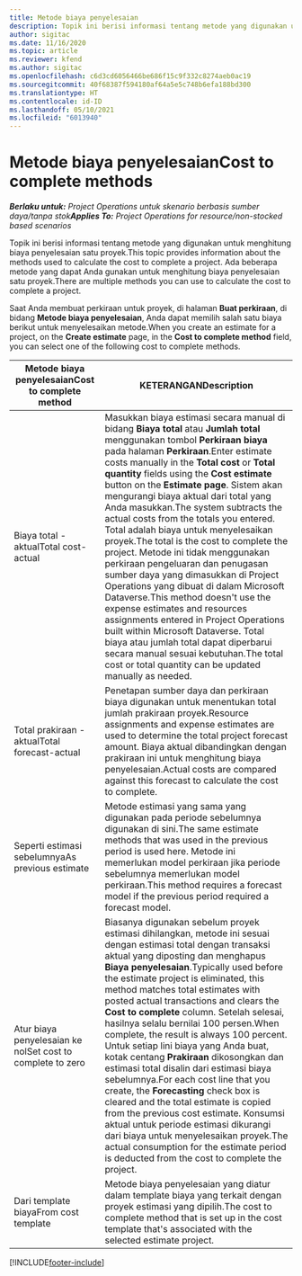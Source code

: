 ```yaml
---
title: Metode biaya penyelesaian
description: Topik ini berisi informasi tentang metode yang digunakan untuk menghitung biaya penyelesaian satu proyek.
author: sigitac
ms.date: 11/16/2020
ms.topic: article
ms.reviewer: kfend
ms.author: sigitac
ms.openlocfilehash: c6d3cd6056466be686f15c9f332c8274aeb0ac19
ms.sourcegitcommit: 40f68387f594180af64a5e5c748b6efa188bd300
ms.translationtype: HT
ms.contentlocale: id-ID
ms.lasthandoff: 05/10/2021
ms.locfileid: "6013940"
---
```

# <a name="cost-to-complete-methods"></a><span data-ttu-id="e708f-103">Metode biaya penyelesaian</span><span class="sxs-lookup"><span data-stu-id="e708f-103">Cost to complete methods</span></span>

<span data-ttu-id="e708f-104">_**Berlaku untuk:** Project Operations untuk skenario berbasis sumber daya/tanpa stok_</span><span class="sxs-lookup"><span data-stu-id="e708f-104">_**Applies To:** Project Operations for resource/non-stocked based scenarios_</span></span>

<span data-ttu-id="e708f-105">Topik ini berisi informasi tentang metode yang digunakan untuk menghitung biaya penyelesaian satu proyek.</span><span class="sxs-lookup"><span data-stu-id="e708f-105">This topic provides information about the methods used to calculate the cost to complete a project.</span></span> <span data-ttu-id="e708f-106">Ada beberapa metode yang dapat Anda gunakan untuk menghitung biaya penyelesaian satu proyek.</span><span class="sxs-lookup"><span data-stu-id="e708f-106">There are multiple methods you can use to calculate the cost to complete a project.</span></span> 

<span data-ttu-id="e708f-107">Saat Anda membuat perkiraan untuk proyek, di halaman **Buat perkiraan**, di bidang **Metode biaya penyelesaian**, Anda dapat memilih salah satu biaya berikut untuk menyelesaikan metode.</span><span class="sxs-lookup"><span data-stu-id="e708f-107">When you create an estimate for a project, on the **Create estimate** page, in the **Cost to complete method** field, you can select one of the following cost to complete methods.</span></span>

| <span data-ttu-id="e708f-108">Metode biaya penyelesaian</span><span class="sxs-lookup"><span data-stu-id="e708f-108">Cost to complete method</span></span>    | <span data-ttu-id="e708f-109">KETERANGAN</span><span class="sxs-lookup"><span data-stu-id="e708f-109">Description</span></span>                                                                                                                                                                                                                                                                                                                                                                                                                                                                                        |
|------------------------------|----------------------------------------------------------------------------------------------------------------------------------------------------------------------------------------------------------------------------------------------------------------------------------------------------------------------------------------------------------------------------------------------------------------------------------------------------------------------------------------------------|
| <span data-ttu-id="e708f-110">Biaya total - aktual</span><span class="sxs-lookup"><span data-stu-id="e708f-110">Total cost-actual</span></span>            | <span data-ttu-id="e708f-111">Masukkan biaya estimasi secara manual di bidang **Biaya total** atau **Jumlah total** menggunakan tombol **Perkiraan biaya** pada halaman **Perkiraan**.</span><span class="sxs-lookup"><span data-stu-id="e708f-111">Enter estimate costs manually in the **Total cost** or **Total quantity** fields using the **Cost estimate** button on the **Estimate page**.</span></span> <span data-ttu-id="e708f-112">Sistem akan mengurangi biaya aktual dari total yang Anda masukkan.</span><span class="sxs-lookup"><span data-stu-id="e708f-112">The system subtracts the actual costs from the totals you entered.</span></span> <span data-ttu-id="e708f-113">Total adalah biaya untuk menyelesaikan proyek.</span><span class="sxs-lookup"><span data-stu-id="e708f-113">The total is the cost to complete the project.</span></span> <span data-ttu-id="e708f-114">Metode ini tidak menggunakan perkiraan pengeluaran dan penugasan sumber daya yang dimasukkan di Project Operations yang dibuat di dalam Microsoft Dataverse.</span><span class="sxs-lookup"><span data-stu-id="e708f-114">This method doesn't use the expense estimates and resources assignments entered in Project Operations built within Microsoft Dataverse.</span></span> <span data-ttu-id="e708f-115">Total biaya atau jumlah total dapat diperbarui secara manual sesuai kebutuhan.</span><span class="sxs-lookup"><span data-stu-id="e708f-115">The total cost or total quantity can be updated manually as needed.</span></span>  |
| <span data-ttu-id="e708f-116">Total prakiraan - aktual</span><span class="sxs-lookup"><span data-stu-id="e708f-116">Total forecast-actual</span></span>        | <span data-ttu-id="e708f-117">Penetapan sumber daya dan perkiraan biaya digunakan untuk menentukan total jumlah prakiraan proyek.</span><span class="sxs-lookup"><span data-stu-id="e708f-117">Resource assignments and expense estimates are used to determine the total project forecast amount.</span></span> <span data-ttu-id="e708f-118">Biaya aktual dibandingkan dengan prakiraan ini untuk menghitung biaya penyelesaian.</span><span class="sxs-lookup"><span data-stu-id="e708f-118">Actual costs are compared against this forecast to calculate the cost to complete.</span></span>                                                                                                                                                                                                                                                                          |
| <span data-ttu-id="e708f-119">Seperti estimasi sebelumnya</span><span class="sxs-lookup"><span data-stu-id="e708f-119">As previous estimate</span></span>         | <span data-ttu-id="e708f-120">Metode estimasi yang sama yang digunakan pada periode sebelumnya digunakan di sini.</span><span class="sxs-lookup"><span data-stu-id="e708f-120">The same estimate methods that was used in the previous period is used here.</span></span> <span data-ttu-id="e708f-121">Metode ini memerlukan model perkiraan jika periode sebelumnya memerlukan model perkiraan.</span><span class="sxs-lookup"><span data-stu-id="e708f-121">This method requires a forecast model if the previous period required a forecast model.</span></span>                                                                                                                                                                                                                                                                                                                           |
| <span data-ttu-id="e708f-122">Atur biaya penyelesaian ke nol</span><span class="sxs-lookup"><span data-stu-id="e708f-122">Set cost to complete to zero</span></span> | <span data-ttu-id="e708f-123">Biasanya digunakan sebelum proyek estimasi dihilangkan, metode ini sesuai dengan estimasi total dengan transaksi aktual yang diposting dan menghapus **Biaya penyelesaian**.</span><span class="sxs-lookup"><span data-stu-id="e708f-123">Typically used before the estimate project is eliminated, this method matches total estimates with posted actual transactions and clears the **Cost to complete** column.</span></span> <span data-ttu-id="e708f-124">Setelah selesai, hasilnya selalu bernilai 100 persen.</span><span class="sxs-lookup"><span data-stu-id="e708f-124">When complete, the result is always 100 percent.</span></span> <span data-ttu-id="e708f-125">Untuk setiap lini biaya yang Anda buat, kotak centang **Prakiraan** dikosongkan dan estimasi total disalin dari estimasi biaya sebelumnya.</span><span class="sxs-lookup"><span data-stu-id="e708f-125">For each cost line that you create, the **Forecasting** check box is cleared and the total estimate is copied from the previous cost estimate.</span></span> <span data-ttu-id="e708f-126">Konsumsi aktual untuk periode estimasi dikurangi dari biaya untuk menyelesaikan proyek.</span><span class="sxs-lookup"><span data-stu-id="e708f-126">The actual consumption for the estimate period is deducted from the cost to complete the project.</span></span>              |
| <span data-ttu-id="e708f-127">Dari template biaya</span><span class="sxs-lookup"><span data-stu-id="e708f-127">From cost template</span></span>           | <span data-ttu-id="e708f-128">Metode biaya penyelesaian yang diatur dalam template biaya yang terkait dengan proyek estimasi yang dipilih.</span><span class="sxs-lookup"><span data-stu-id="e708f-128">The cost to complete method that is set up in the cost template that's associated with the selected estimate project.</span></span>                                                                                                                                                                                                                                                                                                                                                                          |


[!INCLUDE[footer-include](../includes/footer-banner.md)]
